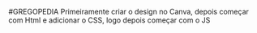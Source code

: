 #GREGOPEDIA
Primeiramente criar o design no Canva, depois começar com Html e adicionar o CSS, logo depois começar com o JS